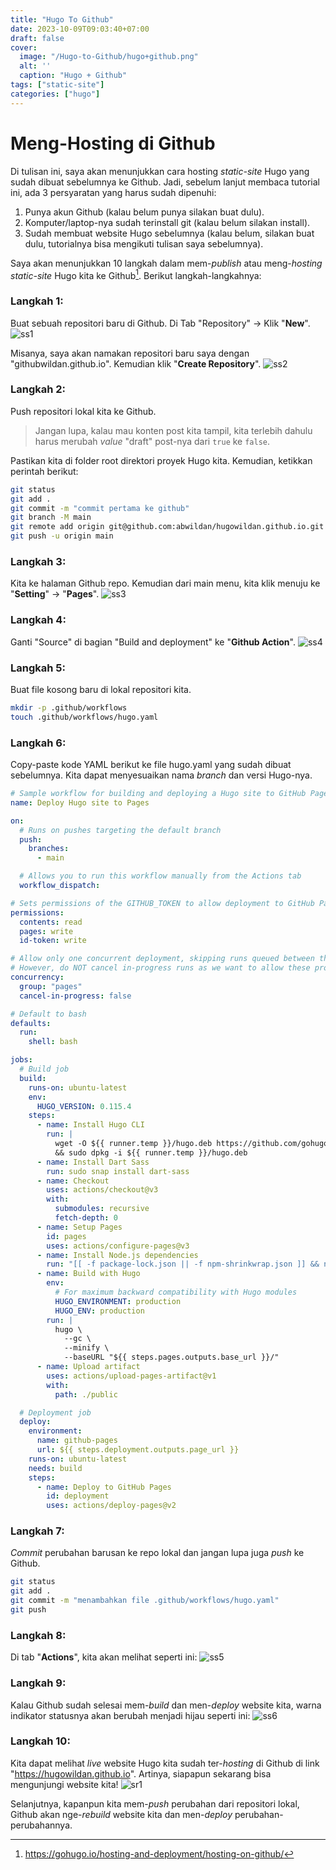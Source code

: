 ```yaml
---
title: "Hugo To Github"
date: 2023-10-09T09:03:40+07:00
draft: false
cover:
  image: "/Hugo-to-Github/hugo+github.png"
  alt: ''
  caption: "Hugo + Github"
tags: ["static-site"]
categories: ["hugo"]
---
```


# Meng-Hosting di Github
Di tulisan ini, saya akan menunjukkan cara hosting *static-site* Hugo yang sudah dibuat sebelumnya ke Github. Jadi, sebelum lanjut membaca tutorial ini, ada 3 persyaratan yang harus sudah dipenuhi:
1. Punya akun Github (kalau belum punya silakan buat dulu).
2. Komputer/laptop-nya sudah terinstall git (kalau belum silakan install).
3. Sudah membuat website Hugo sebelumnya (kalau belum, silakan buat dulu, tutorialnya bisa mengikuti tulisan saya sebelumnya).

Saya akan menunjukkan 10 langkah dalam mem-*publish* atau meng-*hosting* *static-site* Hugo kita ke Github[^1]. Berikut langkah-langkahnya:

### Langkah 1: 
Buat sebuah repositori baru di Github.
Di Tab "Repository" -> Klik "**New**".
![ss1](/Hugo-to-Github/ss1.png)

Misanya, saya akan namakan repositori baru saya dengan "githubwildan.github.io". Kemudian klik "**Create Repository**".
![ss2](/Hugo-to-Github/ss2.png)

### Langkah 2: 
Push repositori lokal kita ke Github.
> Jangan lupa, kalau mau konten post kita tampil, kita terlebih dahulu harus merubah *value* "draft" post-nya dari ``true`` ke ``false``.

Pastikan kita di folder root direktori proyek Hugo kita. Kemudian, ketikkan perintah berikut:
```bash
git status
git add .
git commit -m "commit pertama ke github"
git branch -M main
git remote add origin git@github.com:abwildan/hugowildan.github.io.git
git push -u origin main
```

### Langkah 3:
Kita ke halaman Github repo. Kemudian dari main menu, kita klik menuju ke "**Setting**" -> "**Pages**". 
![ss3](/Hugo-to-Github/ss3.png)

### Langkah 4:
Ganti "Source" di bagian "Build and deployment" ke "**Github Action**".
![ss4](/Hugo-to-Github/ss4.png)

### Langkah 5: 
Buat file kosong baru di lokal repositori kita.
```bash
mkdir -p .github/workflows
touch .github/workflows/hugo.yaml
```

### Langkah 6:
Copy-paste kode YAML berikut ke file hugo.yaml yang sudah dibuat sebelumnya. Kita dapat menyesuaikan nama *branch* dan versi Hugo-nya.
```yaml
# Sample workflow for building and deploying a Hugo site to GitHub Pages
name: Deploy Hugo site to Pages

on:
  # Runs on pushes targeting the default branch
  push:
    branches:
      - main

  # Allows you to run this workflow manually from the Actions tab
  workflow_dispatch:

# Sets permissions of the GITHUB_TOKEN to allow deployment to GitHub Pages
permissions:
  contents: read
  pages: write
  id-token: write

# Allow only one concurrent deployment, skipping runs queued between the run in-progress and latest queued.
# However, do NOT cancel in-progress runs as we want to allow these production deployments to complete.
concurrency:
  group: "pages"
  cancel-in-progress: false

# Default to bash
defaults:
  run:
    shell: bash

jobs:
  # Build job
  build:
    runs-on: ubuntu-latest
    env:
      HUGO_VERSION: 0.115.4
    steps:
      - name: Install Hugo CLI
        run: |
          wget -O ${{ runner.temp }}/hugo.deb https://github.com/gohugoio/hugo/releases/download/v${HUGO_VERSION}/hugo_extended_${HUGO_VERSION}_linux-amd64.deb \
          && sudo dpkg -i ${{ runner.temp }}/hugo.deb          
      - name: Install Dart Sass
        run: sudo snap install dart-sass
      - name: Checkout
        uses: actions/checkout@v3
        with:
          submodules: recursive
          fetch-depth: 0
      - name: Setup Pages
        id: pages
        uses: actions/configure-pages@v3
      - name: Install Node.js dependencies
        run: "[[ -f package-lock.json || -f npm-shrinkwrap.json ]] && npm ci || true"
      - name: Build with Hugo
        env:
          # For maximum backward compatibility with Hugo modules
          HUGO_ENVIRONMENT: production
          HUGO_ENV: production
        run: |
          hugo \
            --gc \
            --minify \
            --baseURL "${{ steps.pages.outputs.base_url }}/"          
      - name: Upload artifact
        uses: actions/upload-pages-artifact@v1
        with:
          path: ./public

  # Deployment job
  deploy:
    environment:
      name: github-pages
      url: ${{ steps.deployment.outputs.page_url }}
    runs-on: ubuntu-latest
    needs: build
    steps:
      - name: Deploy to GitHub Pages
        id: deployment
        uses: actions/deploy-pages@v2
```

### Langkah 7:
*Commit* perubahan barusan ke repo lokal dan jangan lupa juga *push* ke Github.
```bash
git status
git add .
git commit -m "menambahkan file .github/workflows/hugo.yaml"
git push
```

### Langkah 8: 
Di tab "**Actions**", kita akan melihat seperti ini:
![ss5](/Hugo-to-Github/ss5.png)

### Langkah 9:
Kalau Github sudah selesai mem-*build* dan men-*deploy* website kita, warna indikator statusnya akan berubah menjadi hijau seperti ini:
![ss6](/Hugo-to-Github/ss6.png)

### Langkah 10:
Kita dapat melihat *live* website Hugo kita sudah ter-*hosting* di Github di link "https://hugowildan.github.io". Artinya, siapapun sekarang bisa mengunjungi website kita!
![sr1](/Hugo-to-Github/sr1.gif)

Selanjutnya, kapanpun kita mem-*push* perubahan dari repositori lokal, Github akan nge-*rebuild* website kita dan men-*deploy* perubahan-perubahannya.


[^1]: https://gohugo.io/hosting-and-deployment/hosting-on-github/
